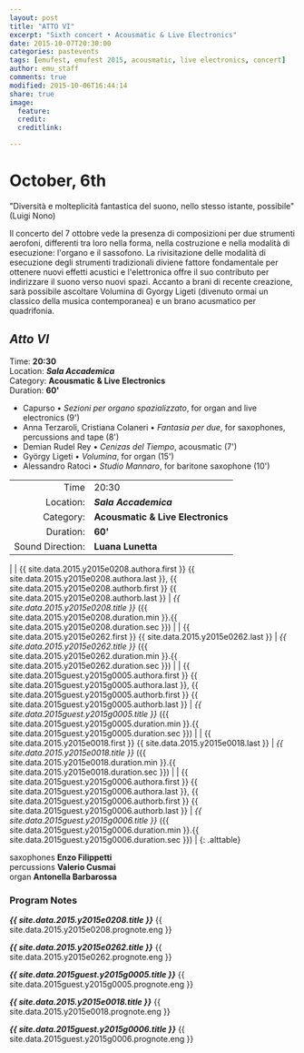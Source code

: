 ```yaml
---
layout: post
title: "ATTO VI"
excerpt: "Sixth concert • Acousmatic & Live Electronics"
date: 2015-10-07T20:30:00
categories: pastevents
tags: [emufest, emufest 2015, acousmatic, live electronics, concert]
author: emu_staff
comments: true
modified: 2015-10-06T16:44:14
share: true
image:
  feature:
  credit:
  creditlink:

---
```


# October, 6th

"Diversità e molteplicità fantastica del suono, nello stesso istante, possibile"
(Luigi Nono)

Il concerto del 7 ottobre vede la presenza di composizioni per due strumenti aerofoni, differenti tra loro nella forma, nella costruzione e nella modalità di esecuzione: l'organo e il sassofono. La rivisitazione delle modalità di esecuzione degli strumenti tradizionali diviene fattore fondamentale per ottenere nuovi effetti acustici e l'elettronica offre il suo contributo per indirizzare il suono verso nuovi spazi. Accanto a brani di recente creazione, sarà possibile ascoltare Volumina di Gyorgy Ligeti (divenuto ormai un classico della musica contemporanea) e un brano acusmatico per quadrifonia.
<!--
Un concerto che narra le modulazioni dell’aria attraverso forme diverse d’insufflazione. I toni, i ritmi e i timbri che si diffondono dalle canne d’organo e del sax, incontrano, dialogano e interagiscono con l’elettronica e la multi percussione fino a diventare un’unica massa cangiante, intima o dirompente, animata o pacata, sempre espressiva.

A concert that narrates the modulations of the air through different forms of  insufflation. Tones, rhythms and timbres that spread from the organ pipes and the sax, meet, talk and interact with electronics and multi percussions to become a changing, disruptive or intimate, lively or calm, always expressive unique mass. -->


## *Atto VI*

Time: **20:30**    
Location: ***Sala Accademica***    
Category: **Acousmatic & Live Electronics**    
Duration: **60'**    
<!-- Sound Direction: **Luana Lunetta** -->

 - Capurso • *Sezioni per organo spazializzato*, for organ and live electronics (9')
 - Anna Terzaroli, Cristiana Colaneri • *Fantasia per due*, for saxophones, percussions and tape  (8')
 - Demian Rudel Rey • *Cenizas del Tiempo*, acousmatic (7')
 - György Ligeti • *Volumina*, for organ (15')
 - Alessandro Ratoci • *Studio Mannaro*, for baritone saxophone (10')


|  |  |
|------------:|:------------|
| Time | 20:30 |
| Location: | ***Sala Accademica*** |
| Category: | **Acousmatic & Live Electronics** |
| Duration: | **60'** |
| Sound Direction: | **Luana Lunetta** |
|
| {{ site.data.2015.y2015e0208.authora.first }} {{ site.data.2015.y2015e0208.authora.last }}, {{ site.data.2015.y2015e0208.authorb.first }} {{ site.data.2015.y2015e0208.authorb.last }} | *{{ site.data.2015.y2015e0208.title }}* ({{ site.data.2015.y2015e0208.duration.min }}.{{ site.data.2015.y2015e0208.duration.sec }}) |
| {{ site.data.2015.y2015e0262.first }} {{ site.data.2015.y2015e0262.last }} | *{{ site.data.2015.y2015e0262.title }}* ({{ site.data.2015.y2015e0262.duration.min }}.{{ site.data.2015.y2015e0262.duration.sec }}) |
| {{ site.data.2015guest.y2015g0005.authora.first }} {{ site.data.2015guest.y2015g0005.authora.last }}, {{ site.data.2015guest.y2015g0005.authorb.first }} {{ site.data.2015guest.y2015g0005.authorb.last }} | *{{ site.data.2015guest.y2015g0005.title }}* ({{ site.data.2015guest.y2015g0005.duration.min }}.{{ site.data.2015guest.y2015g0005.duration.sec }}) |
| {{ site.data.2015.y2015e0018.first }} {{ site.data.2015.y2015e0018.last }} | *{{ site.data.2015.y2015e0018.title }}* ({{ site.data.2015.y2015e0018.duration.min }}.{{ site.data.2015.y2015e0018.duration.sec }}) |
| {{ site.data.2015guest.y2015g0006.authora.first }} {{ site.data.2015guest.y2015g0006.authora.last }}, {{ site.data.2015guest.y2015g0006.authorb.first }} {{ site.data.2015guest.y2015g0006.authorb.last }} | *{{ site.data.2015guest.y2015g0006.title }}* ({{ site.data.2015guest.y2015g0006.duration.min }}.{{ site.data.2015guest.y2015g0006.duration.sec }}) |
{: .alttable}

saxophones **Enzo Filippetti**     
percussions **Valerio Cusmai**    
organ **Antonella Barbarossa**

### Program Notes

***{{ site.data.2015.y2015e0208.title }}*** {{ site.data.2015.y2015e0208.prognote.eng }}

***{{ site.data.2015.y2015e0262.title }}*** {{ site.data.2015.y2015e0262.prognote.eng }}

***{{ site.data.2015guest.y2015g0005.title }}*** {{ site.data.2015guest.y2015g0005.prognote.eng }}

***{{ site.data.2015.y2015e0018.title }}*** {{ site.data.2015.y2015e0018.prognote.eng }}

***{{ site.data.2015guest.y2015g0006.title }}*** {{ site.data.2015guest.y2015g0006.prognote.eng }}
